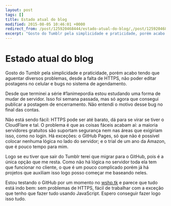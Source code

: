 ```yaml
---
layout: post
tags: []
title: Estado atual do blog
modified: 2015-08-05 10:46:01 +0000
redirect_from: /post/125920468444/estado-atual-do-blog/,/post/125920468444/
excerpt: "Gosto do Tumblr pela simplicidade e praticidade, porém acabo tendo que aguentar diversos problemas, desde a falta de HTTPS, não poder editar postagens no celular e bugs no sistema de agendamento."
---
```


Estado atual do blog
====================

Gosto do Tumblr pela simplicidade e praticidade, porém acabo tendo que
aguentar diversos problemas, desde a falta de HTTPS, não poder editar
postagens no celular e bugs no sistema de agendamento.

Desde que terminei a série \#1animepordia estou estudando uma forma de
mudar de servidor. Isso foi semana passada, mas só agora que consegui
publicar a postagem de encerramento. Não entendi o motivo desse bug no
final das contas.

Não está sendo fácil: HTTPS pode ser até barato, dá para se virar se
tiver o CloudFlare e tal. O problema é que as coisas fáceis acabam aí: a
maioria servidores gratuitos são suportam segurança nem nas áreas que
exigiriam isso, como no login. Há exceções: o GitHub Pages, só que não é
possível colocar nenhuma lógica no lado do servidor; e o trial de um ano
da Amazon, que é pouco tempo para mim.

Logo se eu tiver que sair do Tumblr terei que migrar para o GitHub, pois
é a única opção que me resta. Como não há lógica no servidor toda ela
tem que funcionar no cliente, o que é um pouco complicado porém já há
projetos que auxiliam isso logo posso começar me baseando neles.

Estou testando o GitHub por um momento no [wshp.tk](https://wshp.tk) e
parece que tudo está indo bem: sem problemas de HTTPS, fácil de
trabalhar com a exceção que tenho que fazer tudo usando JavaScript.
Espero conseguir fazer logo isso tudo.


